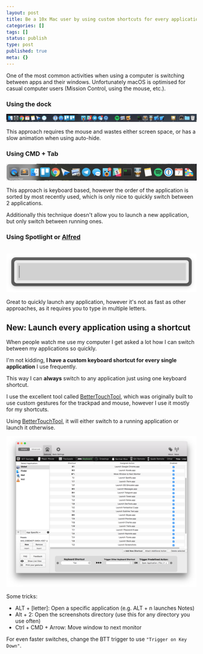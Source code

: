 ```yaml
---
layout: post
title: Be a 10x Mac user by using custom shortcuts for every application you use
categories: []
tags: []
status: publish
type: post
published: true
meta: {}
---
```


One of the most common activities when using a computer is switching between apps and their windows. Unfortunately macOS is optimised for casual computer users (Mission Control, using the mouse, etc.).

### Using the dock

      
![](/squarespace_images/static_545299aae4b0e9514fe30c95_54529a29e4b025a90f45cc50_57367d8e0442629b01978961_1463188911815__img.png)


This approach requires the mouse and wastes either screen space, or has a slow animation when using auto-hide.

### Using CMD + Tab
      
![](/squarespace_images/static_545299aae4b0e9514fe30c95_54529a29e4b025a90f45cc50_57367cab60b5e913543c4168_1463188657155__img.png)


This approach is keyboard based, however the order of the application is sorted by most recently used, which is only nice to quickly switch between 2 applications.

Additionally this technique doesn't allow you to launch a new application, but only switch between running ones.

### Using Spotlight or [Alfred](https://www.alfredapp.com/)
 
![](/squarespace_images/static_545299aae4b0e9514fe30c95_54529a29e4b025a90f45cc50_57367cc060b5e913543c41ce_1463188674683__img.png)

Great to quickly launch any application, however it's not as fast as other approaches, as it requires you to type in multiple letters.


## New: Launch every application using a shortcut

When people watch me use my computer I get asked a lot how I can switch between my applications so quickly.

I'm not kidding, **I have a custom keyboard shortcut for every single application** I use frequently.

This way I can **always** switch to any application just using one keyboard shortcut.

I use the excellent tool called [BetterTouchTool](https://folivora.ai/), which was originally built to use custom gestures for the trackpad and mouse, however I use it mostly for my shortcuts. 

Using [BetterTouchTool](https://folivora.ai/), it will either switch to a running application or launch it otherwise.
  
![](/squarespace_images/static_545299aae4b0e9514fe30c95_54529a29e4b025a90f45cc50_57367d3f4d088e9a0cbf2fa3_1463188807771__img.png)

Some tricks:

* ALT + [letter]: Open a specific application (e.g. ALT + n launches Notes)
* Alt + 2: Open the screenshots directory (use this for any directory you use often)
* Ctrl + CMD + Arrow: Move window to next monitor

For even faster switches, change the BTT trigger to use `"Trigger on Key Down"`.
